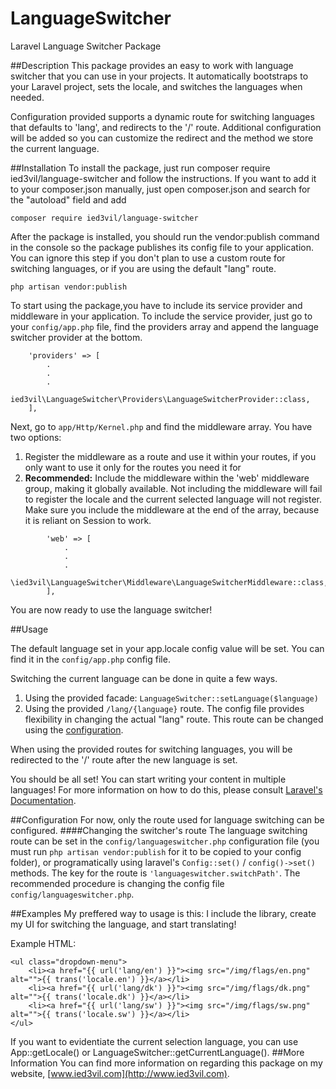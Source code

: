 # LanguageSwitcher
Laravel Language Switcher Package

##Description
This package provides an easy to work with language switcher that you can use in your projects.
It automatically bootstraps to your Laravel project, sets the locale, and switches the languages when needed.

Configuration provided supports a dynamic route for switching languages that defaults to 'lang', and redirects to the '/' route.
Additional configuration will be added so you can customize the redirect and the method we store the current language.

##Installation
To install the package, just run composer require ied3vil/language-switcher and follow the instructions.
If you want to add it to your composer.json manually, just open composer.json and search for the "autoload" field and add
```
composer require ied3vil/language-switcher
```

After the package is installed, you should run the vendor:publish command in the console so the package publishes its config file to your application.
You can ignore this step if you don't plan to use a custom route for switching languages, or if you are using the default "lang" route.
```
php artisan vendor:publish
```
To start using the package,you have to include its service provider and middleware in your application.
To include the service provider, just go to your `config/app.php` file, find the providers array and append the language switcher provider at the bottom.
```
    'providers' => [
        .
        .
        .
        ied3vil\LanguageSwitcher\Providers\LanguageSwitcherProvider::class,
    ],
```
Next, go to `app/Http/Kernel.php` and find the middleware array. You have two options:
1. Register the middleware as a route and use it within your routes, if you only want to use it only for the
routes you need it for
2. **Recommended:** Include the middleware within the 'web' middleware group, making it globally available.
Not including the middleware will fail to register the locale and the current selected language will not register.
Make sure you include the middleware at the end of the array, because it is reliant on Session to work.
```
        'web' => [
            .
            .
            .
            \ied3vil\LanguageSwitcher\Middleware\LanguageSwitcherMiddleware::class,
        ],
```


You are now ready to use the language switcher!

##Usage

The default language set in your app.locale config value will be set. You can find it in the `config/app.php` config file.

Switching the current language can be done in quite a few ways.

1. Using the provided facade: `LanguageSwitcher::setLanguage($language)`
2. Using the provided `/lang/{language}` route. The config file provides flexibility in changing the actual "lang" route.
This route can be changed using the [configuration](#configuration).

When using the provided routes for switching languages, you will be redirected to the '/' route after the new language is set.

You should be all set! You can start writing your content in multiple languages!
For more information on how to do this, please consult [Laravel's Documentation](https://laravel.com/docs/5.2/localization).

##Configuration
For now, only the route used for language switching can be configured.
####Changing the switcher's route
The language switching route can be set in the `config/languageswitcher.php` configuration file
(you must run `php artisan vendor:publish` for it to be copied to your config folder), or programatically using
laravel's `Config::set()` / `config()->set()` methods. The key for the route is `'languageswitcher.switchPath'`.
The recommended procedure is changing the config file `config/languageswitcher.php`.

##Examples
My preffered way to usage is this: I include the library, create my UI for switching the language, and start translating!

Example HTML:
```
<ul class="dropdown-menu">
    <li><a href="{{ url('lang/en') }}"><img src="/img/flags/en.png" alt="">{{ trans('locale.en') }}</a></li>
    <li><a href="{{ url('lang/dk') }}"><img src="/img/flags/dk.png" alt="">{{ trans('locale.dk') }}</a></li>
    <li><a href="{{ url('lang/sw') }}"><img src="/img/flags/sw.png" alt="">{{ trans('locale.sw') }}</a></li>
</ul>
```
If you want to evidentiate the current selection language, you can use App::getLocale() or LanguageSwitcher::getCurrentLanguage().
##More Information
You can find more information on regarding this package on my website, [www.ied3vil.com](http://www.ied3vil.com).